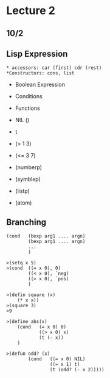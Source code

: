 # Lecture 2 
## 10/2 

## Lisp Expression 

    * accessors: car (first) cdr (rest)
    *Constructors: cons, list  
* Boolean Expression 
* Conditions 
* Functions


* NIL ()
* t 
* (> 1 3)
* (<= 3 7)

* (numberp)
* (symblep)
* (listp)
* (atom)

## Branching
```Lisp 
(cond   (bexp arg1 .... argn)
        (bexp arg1 .... argn)
        ...
        )

>(setq x 5)
>(cond  ((= x 0), 0)
        ((< x 0), `neg)
        ((> x 0), `pos)
        )

>(defin square (x)
    (* x x))
>(square 3)
>9 

>(define abs(x)
    (cond   (= x 0) 0)
            ((> x 0) x)
            (t (- x))
    )

>(defun odd? (x)
        (cond   ((= x 0) NIL)
                ((= x 1) t)
                (t (odd? (- x 2)))))
```


